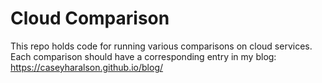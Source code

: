 # Cloud Comparison

This repo holds code for running various comparisons on cloud services.
Each comparison should have a corresponding entry in my blog: https://caseyharalson.github.io/blog/

